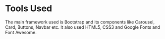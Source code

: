 # Tools Used
The main framework used is Bootstrap and its components like Carousel, Card, Buttons, Navbar etc. It also used HTML5, CSS3 and Google Fonts and Font Awesome.

